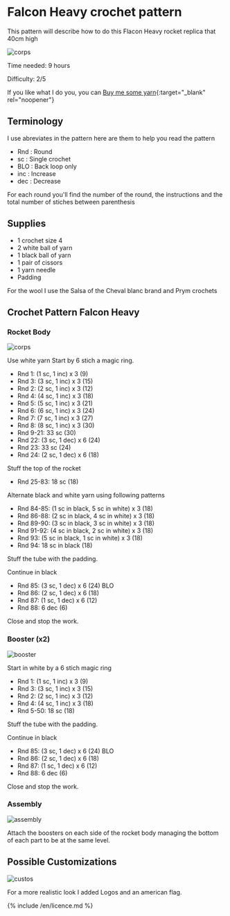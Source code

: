 # Falcon Heavy crochet pattern

This pattern will describe how to do this Flacon Heavy rocket replica that 40cm high

![corps](../../../media/patterns/falconheavy/fusee.jpg)

Time needed: 9 hours

Difficulty: 2/5

If you like what I do you, you can [Buy me some yarn](https://buymeacoffee.com/inuitcrochet){:target="_blank" rel="noopener"}

## Terminology

I use abreviates in the pattern here are them to help you read the pattern

* Rnd : Round
* sc : Single crochet
* BLO : Back loop only
* inc : Increase
* dec : Decrease

For each round you'll find the number of the round, the instructions and the total number of stiches between parenthesis

## Supplies

* 1 crochet size 4
* 2 white ball of yarn
* 1 black ball of yarn
* 1 pair of cissors
* 1 yarn needle
* Padding

For the wool I use the Salsa of the Cheval blanc brand and Prym crochets

## Crochet Pattern Falcon Heavy 

### Rocket Body 

![corps](../../../media/patterns/falconheavy/corps.jpg)

Use white yarn
Start by 6 stich a magic ring.

* Rnd 1: (1 sc, 1 inc) x 3 (9)
* Rnd 3: (3 sc, 1 inc) x 3 (15)
* Rnd 2: (2 sc, 1 inc) x 3 (12)
* Rnd 4: (4 sc, 1 inc) x 3 (18)
* Rnd 5: (5 sc, 1 inc) x 3 (21)
* Rnd 6: (6 sc, 1 inc) x 3 (24)
* Rnd 7: (7 sc, 1 inc) x 3 (27)
* Rnd 8: (8 sc, 1 inc) x 3 (30)
* Rnd 9-21: 33 sc (30)
* Rnd 22: (3 sc, 1 dec) x 6 (24)
* Rnd 23: 33 sc (24)
* Rnd 24: (2 sc, 1 dec) x 6 (18)

Stuff the top of the rocket
* Rnd 25-83: 18 sc (18)

Alternate black and white yarn using following patterns
* Rnd 84-85: (1 sc in black, 5 sc in white) x 3 (18)
* Rnd 86-88: (2 sc in black, 4 sc in white) x 3 (18)
* Rnd 89-90: (3 sc in black, 3 sc in white) x 3 (18)
* Rnd 91-92: (4 sc in black, 2 sc in white) x 3 (18)
* Rnd 93: (5 sc in black, 1 sc in white) x 3 (18)
* Rnd 94: 18 sc in black (18)

Stuff the tube with the padding.

Continue in black
* Rnd 85: (3 sc, 1 dec) x 6 (24) BLO
* Rnd 86: (2 sc, 1 dec) x 6 (18)
* Rnd 87: (1 sc, 1 dec) x 6 (12)
* Rnd 88: 6 dec (6)

Close and stop the work.

### Booster (x2)

![booster](../../../media/patterns/falconheavy/booster.jpg)

Start in white by a 6 stich magic ring

* Rnd 1: (1 sc, 1 inc) x 3 (9)
* Rnd 3: (3 sc, 1 inc) x 3 (15)
* Rnd 2: (2 sc, 1 inc) x 3 (12)
* Rnd 4: (4 sc, 1 inc) x 3 (18)
* Rnd 5-50: 18 sc (18)

Stuff the tube with the padding.

Continue in black
* Rnd 85: (3 sc, 1 dec) x 6 (24) BLO
* Rnd 86: (2 sc, 1 dec) x 6 (18)
* Rnd 87: (1 sc, 1 dec) x 6 (12)
* Rnd 88: 6 dec (6)

Close and stop the work.

### Assembly

![assembly](../../../media/patterns/falconheavy/assemblage.jpg)

Attach the boosters on each side of the rocket body managing the bottom of each part to be at the same level.

## Possible Customizations

![custos](../../../media/patterns/falconheavy/custos.jpg)

For a more realistic look I added Logos and an american flag.

{% include /en/licence.md %}
